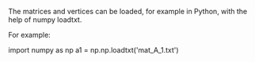The matrices and vertices can be loaded, for example in Python, with the help of numpy loadtxt.

For example:

import numpy as np
a1 = np.np.loadtxt('mat_A_1.txt')


